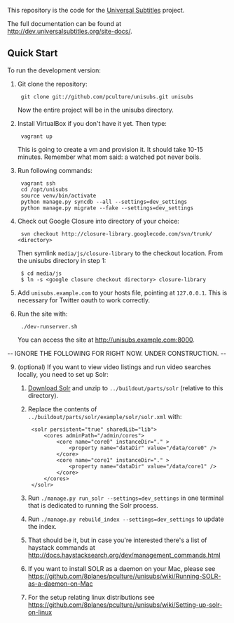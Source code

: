 This repository is the code for the [Universal Subtitles][] project.

The full documentation can be found at
<http://dev.universalsubtitles.org/site-docs/>.

[Universal Subtitles]: http://universalsubtitles.org

Quick Start
-----------

To run the development version:

1. Git clone the repository:

        git clone git://github.com/pculture/unisubs.git unisubs

    Now the entire project will be in the unisubs directory.

2. Install VirtualBox if you don't have it yet. Then type:

        vagrant up

   This is going to create a vm and provision it. It should take 10-15 minutes.
   Remember what mom said: a watched pot never boils.

3. Run following commands:

        vagrant ssh
        cd /opt/unisubs
        source venv/bin/activate
        python manage.py syncdb --all --settings=dev_settings
        python manage.py migrate --fake --settings=dev_settings

4. Check out Google Closure into directory of your choice:

        svn checkout http://closure-library.googlecode.com/svn/trunk/ <directory>

    Then symlink `media/js/closure-library` to the checkout location. From the
    unisubs directory in step 1:

        $ cd media/js
        $ ln -s <google closure checkout directory> closure-library

5. Add `unisubs.example.com` to your hosts file, pointing at `127.0.0.1`.  This is
   necessary for Twitter oauth to work correctly.

6. Run the site with:

        ./dev-runserver.sh

    You can access the site at <http://unisubs.example.com:8000>.

-- IGNORE THE FOLLOWING FOR RIGHT NOW. UNDER CONSTRUCTION. --



9. (optional) If you want to view video listings and run video searches locally, you
   need to set up Solr:

    1. [Download Solr](http://www.apache.org/dyn/closer.cgi/lucene/solr/) and unzip
       to `../buildout/parts/solr` (relative to this directory).

    2. Replace the contents of `../buildout/parts/solr/example/solr/solr.xml` with:

            <solr persistent="true" sharedLib="lib">
                <cores adminPath="/admin/cores">
                    <core name="core0" instanceDir="." >
                        <property name="dataDir" value="/data/core0" />
                    </core>
                    <core name="core1" instanceDir="." >
                        <property name="dataDir" value="/data/core1" />
                    </core>
                </cores>
            </solr>

    3. Run `./manage.py run_solr --settings=dev_settings` in one terminal that is
       dedicated to running the Solr process.

    4. Run `./manage.py rebuild_index --settings=dev_settings` to update the index.

    5. That should be it, but in case you're interested there's a list of haystack
       commands at <http://docs.haystacksearch.org/dev/management_commands.html>

    6. If you want to install SOLR as a daemon on your Mac, please see
       <https://github.com/8planes/pculture//unisubs/wiki/Running-SOLR-as-a-daemon-on-Mac>

    7. For the setup relating linux distributions see
       <https://github.com/8planes/pculture//unisubs/wiki/Setting-up-solr-on-linux>

